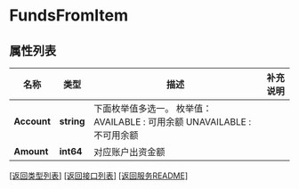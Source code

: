 # FundsFromItem

## 属性列表

名称 | 类型 | 描述 | 补充说明
------------ | ------------- | ------------- | -------------
**Account** | **string** | 下面枚举值多选一。 枚举值： AVAILABLE : 可用余额 UNAVAILABLE : 不可用余额 | 
**Amount** | **int64** | 对应账户出资金额 | 

[\[返回类型列表\]](README.md#类型列表)
[\[返回接口列表\]](README.md#接口列表)
[\[返回服务README\]](README.md)


